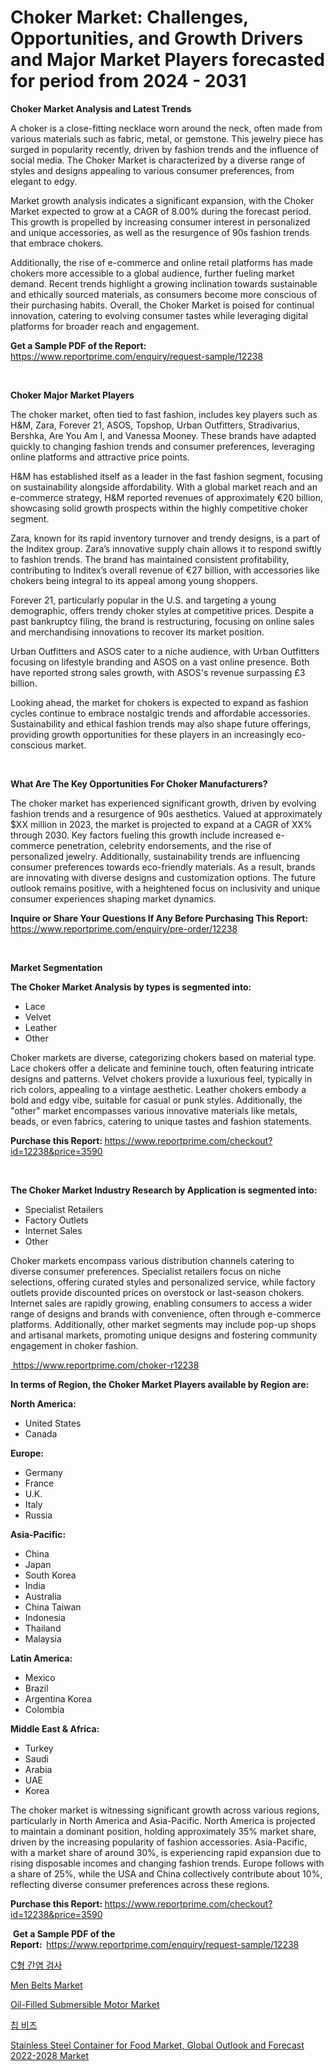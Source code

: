 <p><h1>Choker Market: Challenges, Opportunities, and Growth Drivers and Major Market Players forecasted for period from 2024 - 2031</h1></p><p><strong>Choker Market Analysis and Latest Trends</strong></p>
<p><p>A choker is a close-fitting necklace worn around the neck, often made from various materials such as fabric, metal, or gemstone. This jewelry piece has surged in popularity recently, driven by fashion trends and the influence of social media. The Choker Market is characterized by a diverse range of styles and designs appealing to various consumer preferences, from elegant to edgy.</p><p>Market growth analysis indicates a significant expansion, with the Choker Market expected to grow at a CAGR of 8.00% during the forecast period. This growth is propelled by increasing consumer interest in personalized and unique accessories, as well as the resurgence of 90s fashion trends that embrace chokers.</p><p>Additionally, the rise of e-commerce and online retail platforms has made chokers more accessible to a global audience, further fueling market demand. Recent trends highlight a growing inclination towards sustainable and ethically sourced materials, as consumers become more conscious of their purchasing habits. Overall, the Choker Market is poised for continual innovation, catering to evolving consumer tastes while leveraging digital platforms for broader reach and engagement.</p></p>
<p><strong>Get a Sample PDF of the Report:&nbsp;</strong> <a href="https://www.reportprime.com/enquiry/request-sample/12238">https://www.reportprime.com/enquiry/request-sample/12238</a></p>
<p>&nbsp;</p>
<p><strong>Choker Major Market Players</strong></p>
<p><p>The choker market, often tied to fast fashion, includes key players such as H&M, Zara, Forever 21, ASOS, Topshop, Urban Outfitters, Stradivarius, Bershka, Are You Am I, and Vanessa Mooney. These brands have adapted quickly to changing fashion trends and consumer preferences, leveraging online platforms and attractive price points.</p><p>H&M has established itself as a leader in the fast fashion segment, focusing on sustainability alongside affordability. With a global market reach and an e-commerce strategy, H&M reported revenues of approximately €20 billion, showcasing solid growth prospects within the highly competitive choker segment.</p><p>Zara, known for its rapid inventory turnover and trendy designs, is a part of the Inditex group. Zara’s innovative supply chain allows it to respond swiftly to fashion trends. The brand has maintained consistent profitability, contributing to Inditex’s overall revenue of €27 billion, with accessories like chokers being integral to its appeal among young shoppers.</p><p>Forever 21, particularly popular in the U.S. and targeting a young demographic, offers trendy choker styles at competitive prices. Despite a past bankruptcy filing, the brand is restructuring, focusing on online sales and merchandising innovations to recover its market position.</p><p>Urban Outfitters and ASOS cater to a niche audience, with Urban Outfitters focusing on lifestyle branding and ASOS on a vast online presence. Both have reported strong sales growth, with ASOS's revenue surpassing £3 billion.</p><p>Looking ahead, the market for chokers is expected to expand as fashion cycles continue to embrace nostalgic trends and affordable accessories. Sustainability and ethical fashion trends may also shape future offerings, providing growth opportunities for these players in an increasingly eco-conscious market.</p></p>
<p>&nbsp;</p>
<p><strong>What Are The Key Opportunities For Choker Manufacturers?</strong></p>
<p><p>The choker market has experienced significant growth, driven by evolving fashion trends and a resurgence of 90s aesthetics. Valued at approximately $XX million in 2023, the market is projected to expand at a CAGR of XX% through 2030. Key factors fueling this growth include increased e-commerce penetration, celebrity endorsements, and the rise of personalized jewelry. Additionally, sustainability trends are influencing consumer preferences towards eco-friendly materials. As a result, brands are innovating with diverse designs and customization options. The future outlook remains positive, with a heightened focus on inclusivity and unique consumer experiences shaping market dynamics.</p></p>
<p><strong>Inquire or Share Your Questions If Any Before Purchasing This Report:</strong> <a href="https://www.reportprime.com/enquiry/pre-order/12238">https://www.reportprime.com/enquiry/pre-order/12238</a></p>
<p>&nbsp;</p>
<p><strong>Market Segmentation</strong></p>
<p><strong>The Choker Market Analysis by types is segmented into:</strong></p>
<p><ul><li>Lace</li><li>Velvet</li><li>Leather</li><li>Other</li></ul></p>
<p><p>Choker markets are diverse, categorizing chokers based on material type. Lace chokers offer a delicate and feminine touch, often featuring intricate designs and patterns. Velvet chokers provide a luxurious feel, typically in rich colors, appealing to a vintage aesthetic. Leather chokers embody a bold and edgy vibe, suitable for casual or punk styles. Additionally, the "other" market encompasses various innovative materials like metals, beads, or even fabrics, catering to unique tastes and fashion statements.</p></p>
<p><strong>Purchase this Report:&nbsp;</strong><a href="https://www.reportprime.com/checkout?id=12238&price=3590">https://www.reportprime.com/checkout?id=12238&price=3590</a></p>
<p>&nbsp;</p>
<p><strong>The Choker Market Industry Research by Application is segmented into:</strong></p>
<p><ul><li>Specialist Retailers</li><li>Factory Outlets</li><li>Internet Sales</li><li>Other</li></ul></p>
<p><p>Choker markets encompass various distribution channels catering to diverse consumer preferences. Specialist retailers focus on niche selections, offering curated styles and personalized service, while factory outlets provide discounted prices on overstock or last-season chokers. Internet sales are rapidly growing, enabling consumers to access a wider range of designs and brands with convenience, often through e-commerce platforms. Additionally, other market segments may include pop-up shops and artisanal markets, promoting unique designs and fostering community engagement in choker fashion.</p></p>
<p><a href="https://www.reportprime.com/choker-r12238">&nbsp;https://www.reportprime.com/choker-r12238</a></p>
<p><strong>In terms of Region, the Choker Market Players available by Region are:</strong></p>
<p>
    <p> <strong> North America: </strong>
        <ul>
            <li>United States</li>
            <li>Canada</li>
        </ul>
        </p> 
    <p> <strong> Europe: </strong>
        <ul>
            <li>Germany</li>
            <li>France</li>
            <li>U.K.</li>
            <li>Italy</li>
            <li>Russia</li>
        </ul>
        </p> 
    <p> <strong> Asia-Pacific: </strong>
        <ul>
            <li>China</li>
            <li>Japan</li>
            <li>South Korea</li>
            <li>India</li>
            <li>Australia</li>
            <li>China Taiwan</li>
            <li>Indonesia</li>
            <li>Thailand</li>
            <li>Malaysia</li>
        </ul>
        </p> 
    <p> <strong> Latin America: </strong>
        <ul>
            <li>Mexico</li>
            <li>Brazil</li>
            <li>Argentina Korea</li>
            <li>Colombia</li>
        </ul>
        </p> 
    <p> <strong> Middle East & Africa: </strong>
        <ul>
            <li>Turkey</li>
            <li>Saudi</li>
            <li>Arabia</li>
            <li>UAE</li>
            <li>Korea</li>
        </ul>
    </p>
    </p>
<p><p>The choker market is witnessing significant growth across various regions, particularly in North America and Asia-Pacific. North America is projected to maintain a dominant position, holding approximately 35% market share, driven by the increasing popularity of fashion accessories. Asia-Pacific, with a market share of around 30%, is experiencing rapid expansion due to rising disposable incomes and changing fashion trends. Europe follows with a share of 25%, while the USA and China collectively contribute about 10%, reflecting diverse consumer preferences across these regions.</p></p>
<p><strong>Purchase this Report: </strong><a href="https://www.reportprime.com/checkout?id=12238&price=3590">https://www.reportprime.com/checkout?id=12238&price=3590</a></p>
<p>&nbsp;<strong>Get a Sample PDF of the Report:&nbsp;&nbsp;</strong><a href="https://www.reportprime.com/enquiry/request-sample/12238">https://www.reportprime.com/enquiry/request-sample/12238</a></p>
<p><strong></strong></p>
<p><p><a href="https://medium.com/@gabrielblanda5656/%ED%97%A4%ED%8C%8C%ED%8B%B0%ED%8B%B0%EC%8A%A4-c-%EA%B2%80%EC%82%AC-%EC%8B%9C%EC%9E%A5-%EC%B5%9C%EC%A2%85-%EC%82%AC%EC%9A%A9%EC%9E%90-%EC%A0%9C%ED%92%88-%EB%B0%8F-%EC%A7%80%EC%97%AD%EC%97%90-%EC%A4%91%EC%A0%90%EC%9D%84-%EB%91%94-%EA%B8%80%EB%A1%9C%EB%B2%8C-%EB%B0%8F-%EC%A7%80%EC%97%AD-%EB%B6%84%EC%84%9D-%EB%B6%84%EC%84%9D-%EB%B0%8F-%EC%98%88%EC%B8%A1-2024-2031-b12872a32156">C형 간염 검사</a></p><p><a href="https://github.com/provorikovar/Market-Research-Report-List-6/blob/main/men-belts-market.md">Men Belts Market</a></p><p><a href="https://issuu.com/reportprime-2/docs/oil-filled-submersible-motor-market_ed302cf3b5d873">Oil-Filled Submersible Motor Market</a></p><p><a href="https://medium.com/@gabrielblanda5656/%EA%B8%80%EB%A1%9C%EB%B2%8C-%EC%B9%A9-%EB%B9%84%EB%93%9C-%EC%8B%9C%EC%9E%A5-%EB%8F%99%ED%96%A5-%EB%B0%8F-%ED%98%81%EC%8B%A0-%EB%AF%B8%EB%9E%98-%EC%A7%80%ED%96%A5%EC%A0%81-%EB%B6%84%EC%84%9D-2024-2031-316c9defcc80">칩 비즈</a></p><p><a href="https://www.linkedin.com/pulse/stainless-steel-container-food-market-global-outlook-forecast-8fsvf?trackingId=ZlFVvCDmQa%2BgGkaGD%2ByZyQ%3D%3D">Stainless Steel Container for Food Market, Global Outlook and Forecast 2022-2028 Market</a></p></p>
